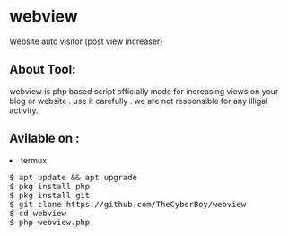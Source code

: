 # webview
Website auto visitor (post view increaser)
<br>
## About Tool:
webview is php based script officially made for increasing views on your blog or website .
use it carefully .
we are not responsible for any illigal activity.
<br>
## Avilable on :
<li>termux</li>
<pre>
$ apt update && apt upgrade
$ pkg install php
$ pkg install git
$ git clone https://github.com/TheCyberBoy/webview
$ cd webview
$ php webview.php
</pre>
